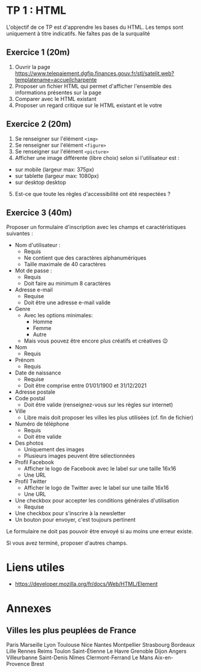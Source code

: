 # TP 1 : HTML

L'objectif de ce TP est d'apprendre les bases du HTML.
Les temps sont uniquement à titre indicatifs.
Ne faîtes pas de la surqualité

## Exercice 1 (20m)

1. Ouvrir la page https://www.telepaiement.dgfip.finances.gouv.fr/stl/satelit.web?templatename=accueilcharpente
2. Proposer un fichier HTML qui permet d'afficher l'ensemble des informations présentes sur la page
3. Comparer avec le HTML existant
4. Proposer un regard critique sur le HTML existant et le votre

## Exercice 2 (20m)

1. Se renseigner sur l'élément `<img>`
2. Se renseigner sur l'élément `<figure>`
3. Se renseigner sur l'élément `<picture>`
4. Afficher une image différente (libre choix) selon si l'utilisateur est :
  * sur mobile (largeur max: 375px)
  * sur tablette (largeur max: 1080px)
  * sur desktop desktop
5. Est-ce que toute les règles d'accessibilité ont été respectées ?

## Exercice 3 (40m)

Proposer un formulaire d'inscription avec les champs et caractéristiques suivantes :

* Nom d'utilisateur :
  * Requis
  * Ne contient que des caractères alphanumériques
  * Taille maximale de 40 caractères
* Mot de passe :
  * Requis
  * Doit faire au minimum 8 caractères
* Adresse e-mail
  * Requise
  * Doit être une adresse e-mail valide
* Genre
  * Avec les options minimales:
    * Homme
    * Femme
    * Autre
  * Mais vous pouvez être encore plus créatifs et créatives 😉
* Nom
  * Requis
* Prénom
  * Requis
* Date de naissance
  * Requise
  * Doit être comprise entre 01/01/1900 et 31/12/2021
* Adresse postale
* Code postal
  * Doit être valide (renseignez-vous sur les règles sur internet)
* Ville
  * Libre mais doit proposer les villes les plus utilisées (cf. fin de fichier)
* Numéro de téléphone
  * Requis
  * Doit être valide
* Des photos
  * Uniquement des images
  * Plusieurs images peuvent être sélectionnées
* Profil Facebook
  * Afficher le logo de Facebook avec le label sur une taille 16x16
  * Une URL
* Profil Twitter
  * Afficher le logo de Twitter avec le label sur une taille 16x16
  * Une URL
* Une checkbox pour accepter les conditions générales d'utilisation
  * Requise
* Une checkbox pour s'inscrire à la newsletter
* Un bouton pour envoyer, c'est toujours pertinent

Le formulaire ne doit pas pouvoir être envoyé si au moins une erreur existe.

Si vous avez terminé, proposer d'autres champs.

# Liens utiles

* https://developer.mozilla.org/fr/docs/Web/HTML/Element

# Annexes

## Villes les plus peuplées de France

Paris
Marseille
Lyon
Toulouse
Nice
Nantes
Montpellier
Strasbourg
Bordeaux
Lille
Rennes
Reims
Toulon
Saint-Étienne
Le Havre
Grenoble
Dijon
Angers
Villeurbanne
Saint-Denis
Nîmes
Clermont-Ferrand
Le Mans
Aix-en-Provence
Brest

